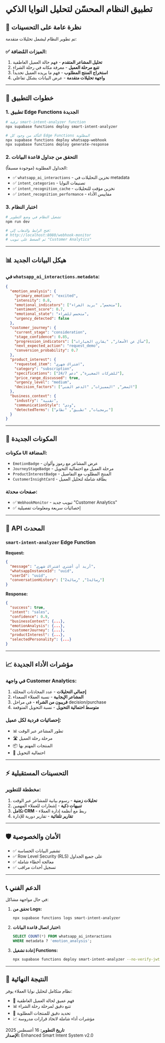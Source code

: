 # تطبيق النظام المحسّن لتحليل النوايا الذكي

## 🎯 نظرة عامة على التحسينات

تم تطوير النظام ليشمل تحليلات متقدمة:

### ✅ الميزات المُضافة:
1. **تحليل المشاعر المتقدم** - فهم حالة العميل العاطفية
2. **تتبع مرحلة العميل** - معرفة مكانه في رحلة الشراء  
3. **استخراج المنتج المطلوب** - فهم ما يريده العميل تحديداً
4. **واجهة تحليلات متقدمة** - عرض البيانات بشكل تفاعلي

---

## 🚀 خطوات التطبيق

### 1. تطبيق Edge Functions الجديدة

```bash
# ترقية smart-intent-analyzer function
npx supabase functions deploy smart-intent-analyzer

# التأكد من وجود كل Edge Functions المطلوبة
npx supabase functions deploy whatsapp-webhook
npx supabase functions deploy generate-response
```

### 2. التحقق من جداول قاعدة البيانات

الجداول المطلوبة (موجودة مسبقاً):
- ✅ `whatsapp_ai_interactions` - تخزين التحليلات في metadata
- ✅ `intent_categories` - تصنيفات النوايا
- ✅ `intent_recognition_cache` - تخزين مؤقت للتحليلات
- ✅ `intent_recognition_performance` - مقاييس الأداء

### 3. اختبار النظام

```bash
# تشغيل النظام في وضع التطوير
npm run dev

# فتح الرابط والذهاب إلى:
# http://localhost:8080/webhook-monitor
# ثم الضغط على تبويب "Customer Analytics"
```

---

## 📊 هيكل البيانات الجديد

### في `whatsapp_ai_interactions.metadata`:

```json
{
  "emotion_analysis": {
    "primary_emotion": "excited",
    "intensity": 0.8,
    "emotional_indicators": ["متحمس", "يريد الشراء"],
    "sentiment_score": 0.7,
    "emotional_state": "متحمس للشراء",
    "urgency_detected": false
  },
  "customer_journey": {
    "current_stage": "consideration",
    "stage_confidence": 0.85,
    "progression_indicators": ["سأل عن الأسعار", "يقارن الخيارات"],
    "next_expected_action": "request_demo",
    "conversion_probability": 0.7
  },
  "product_interest": {
    "requested_item": "اشتراك شهري",
    "category": "subscription",
    "specifications": ["للشركات الصغيرة", "دعم 24/7"],
    "price_range_discussed": true,
    "urgency_level": "medium",
    "decision_factors": ["السعر", "المميزات", "الدعم الفني"]
  },
  "business_context": {
    "industry": "تقنية",
    "communicationStyle": "ودي",
    "detectedTerms": ["برمجيات", "تطبيق", "نظام"]
  }
}
```

---

## 🎨 المكونات الجديدة

### مكونات UI المضافة:
- `EmotionBadge` - عرض المشاعر مع رموز وألوان
- `JourneyStageBadge` - مرحلة العميل مع احتمالية التحويل
- `ProductInterestBadge` - المنتج المطلوب مع التفاصيل
- `CustomerInsightCard` - بطاقة شاملة لتحليل العميل

### صفحات محدثة:
- ✅ `WebhookMonitor` - تبويب جديد "Customer Analytics"
- ✅ إحصائيات سريعة ومعلومات تفصيلية

---

## 🔧 API المحدث

### `smart-intent-analyzer` Edge Function

**Request:**
```json
{
  "message": "أريد أن أشتري اشتراك شهري",
  "whatsappInstanceId": "uuid",
  "userId": "uuid", 
  "conversationHistory": ["رسالة1", "رسالة2"]
}
```

**Response:**
```json
{
  "success": true,
  "intent": "sales",
  "confidence": 0.9,
  "businessContext": {...},
  "emotionAnalysis": {...},
  "customerJourney": {...},
  "productInterest": {...},
  "selectedPersonality": {...}
}
```

---

## 📈 مؤشرات الأداء الجديدة

### في واجهة Customer Analytics:

1. **إجمالي التحليلات** - عدد المحادثات المحللة
2. **المشاعر الإيجابية** - نسبة العملاء السعداء
3. **قريبون من الشراء** - في مراحل decision/purchase
4. **متوسط احتمالية التحويل** - نسبة التحويل المتوقعة

### إحصائيات فردية لكل عميل:
- 📊 تطور المشاعر عبر الوقت
- 🛣️ مرحلة رحلة العميل  
- 📦 المنتجات المهتم بها
- 🎯 احتمالية التحويل

---

## ⚡ التحسينات المستقبلية

### مخططة للتطوير:
1. **تحليلات زمنية** - رسوم بيانية للمشاعر عبر الوقت
2. **تنبيهات ذكية** - إشعارات للعملاء المهمين
3. **تكامل CRM** - ربط مع أنظمة إدارة العملاء
4. **تقارير تلقائية** - تقارير دورية للإدارة

---

## 🛡️ الأمان والخصوصية

- ✅ تشفير البيانات الحساسة
- ✅ Row Level Security (RLS) على جميع الجداول
- ✅ معالجة أخطاء شاملة
- ✅ تسجيل أحداث مراقب

---

## 📞 الدعم الفني

في حال مواجهة مشاكل:

1. **تحقق من Logs:**
   ```bash
   npx supabase functions logs smart-intent-analyzer
   ```

2. **اختبار اتصال قاعدة البيانات:**
   ```sql
   SELECT COUNT(*) FROM whatsapp_ai_interactions 
   WHERE metadata ? 'emotion_analysis';
   ```

3. **إعادة تشغيل Functions:**
   ```bash
   npx supabase functions deploy smart-intent-analyzer --no-verify-jwt
   ```

---

## 🎉 النتيجة النهائية

نظام متكامل لتحليل نوايا العملاء يوفر:

- 🧠 فهم عميق لحالة العميل العاطفية
- 📊 تتبع دقيق لمرحلة رحلة الشراء
- 🎯 تحديد دقيق للمنتجات المطلوبة
- 📈 مؤشرات أداء شاملة لاتخاذ قرارات مدروسة

**تاريخ التطوير:** 16 أغسطس 2025  
**الإصدار:** Enhanced Smart Intent System v2.0